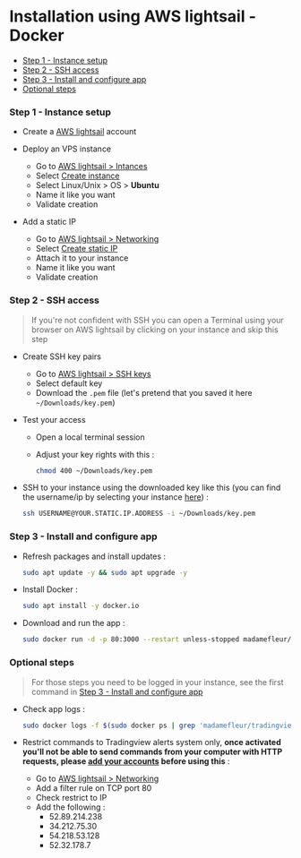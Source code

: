 # Installation using AWS lightsail - Docker

<!-- toc -->

- [Step 1 - Instance setup](#step-1---instance-setup)
- [Step 2 - SSH access](#step-2---ssh-access)
- [Step 3 - Install and configure app](#step-3---install-and-configure-app)
- [Optional steps](#optional-steps)

<!-- tocstop -->

### Step 1 - Instance setup

- Create a [AWS lightsail](https://lightsail.aws.amazon.com/) account

- Deploy an VPS instance
  - Go to [AWS lightsail > Intances](https://lightsail.aws.amazon.com/ls/webapp/home/instances)
  - Select [Create instance](https://lightsail.aws.amazon.com/ls/webapp/create/instance)
  - Select Linux/Unix > OS > __Ubuntu__
  - Name it like you want
  - Validate creation

- Add a static IP
  - Go to [AWS lightsail > Networking](https://lightsail.aws.amazon.com/ls/webapp/home/networking)
  - Select [Create static IP](https://lightsail.aws.amazon.com/ls/webapp/create/static-ip)
  - Attach it to your instance
  - Name it like you want
  - Validate creation

### Step 2 - SSH access

>
> If you're not confident with SSH you can open a Terminal using your browser on AWS lightsail by clicking on your instance and skip this step
>

- Create SSH key pairs
  - Go to [AWS lightsail > SSH keys](https://lightsail.aws.amazon.com/ls/webapp/account/keys)
  - Select default key
  - Download the `.pem` file (let's pretend that you saved it here `~/Downloads/key.pem`)

- Test your access
  - Open a local terminal session
  - Adjust your key rights with this :

    ```sh
    chmod 400 ~/Downloads/key.pem
    ```

- SSH to your instance using the downloaded key like this (you can find the
    username/ip by selecting your instance [here](https://lightsail.aws.amazon.com/ls/webapp/home/instances)) :

    ```sh
    ssh USERNAME@YOUR.STATIC.IP.ADDRESS -i ~/Downloads/key.pem
    ```

### Step 3 - Install and configure app

- Refresh packages and install updates :

    ```sh
    sudo apt update -y && sudo apt upgrade -y
    ```

- Install Docker :

    ```sh
    sudo apt install -y docker.io
    ```

- Download and run the app :

    ```sh
    sudo docker run -d -p 80:3000 --restart unless-stopped madamefleur/tradingview-alerts-processor:latest
    ```

### Optional steps

>
> For those steps you need to be logged in your instance, see the first command in [Step 3 - Install and configure app](#step-3---install-and-configure-app)
>

- Check app logs :

    ```sh
    sudo docker logs -f $(sudo docker ps | grep 'madamefleur/tradingview-alerts-processor' | awk '{ print $1 }')
    ```

- Restrict commands to Tradingview alerts system only, __once activated you'll not be able to send commands from your computer with HTTP requests, please [add your accounts](./1c_Keys.md) before using this__ :
  - Go to [AWS lightsail > Networking](https://lightsail.aws.amazon.com/ls/webapp/home/networking)
  - Add a filter rule on TCP port 80
  - Check restrict to IP
  - Add the following :
    - 52.89.214.238
    - 34.212.75.30
    - 54.218.53.128
    - 52.32.178.7